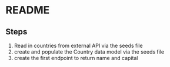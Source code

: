 # README

## Steps

1) Read in countries from external API via the seeds file
2) create and populate the Country data model via the seeds file
3) create the first endpoint to return name and capital

